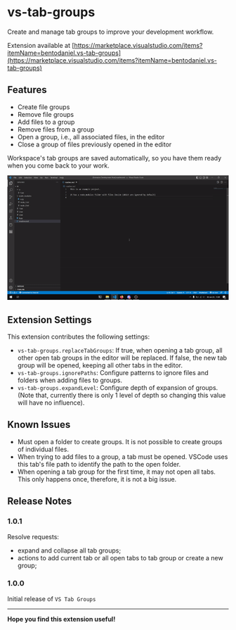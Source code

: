 # vs-tab-groups

Create and manage tab groups to improve your development workflow.

Extension available at [https://marketplace.visualstudio.com/items?itemName=bentodaniel.vs-tab-groups](https://marketplace.visualstudio.com/items?itemName=bentodaniel.vs-tab-groups)

## Features

- Create file groups
- Remove file groups
- Add files to a group
- Remove files from a group
- Open a group, i.e., all associated files, in the editor
- Close a group of files previously opened in the editor

Workspace's tab groups are saved automatically, so you have them ready when you come back to your work.


![Use Showcase](screenshots/vs-tab-groups-showcase.gif)

## Extension Settings

This extension contributes the following settings:

* `vs-tab-groups.replaceTabGroups`: If true, when opening a tab group, all other open tab groups in the editor will be replaced. If false, the new tab group will be opened, keeping all other tabs in the editor.
* `vs-tab-groups.ignorePaths`: Configure patterns to ignore files and folders when adding files to groups.
* `vs-tab-groups.expandLevel`: Configure depth of expansion of groups. (Note that, currently there is only 1 level of depth so changing this value will have no influence).

## Known Issues

- Must open a folder to create groups. It is not possible to create groups of individual files.
- When trying to add files to a group, a tab must be opened. VSCode uses this tab's file path to identify the path to the open folder.
- When opening a tab group for the first time, it may not open all tabs. This only happens once, therefore, it is not a big issue.

## Release Notes

### 1.0.1

Resolve requests:
  - expand and collapse all tab groups;
  - actions to add current tab or all open tabs to tab group or create a new group;

### 1.0.0

Initial release of `VS Tab Groups`

---

**Hope you find this extension useful!**
